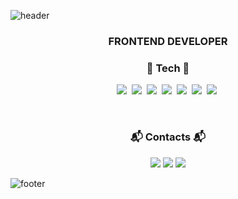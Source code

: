 <!--
노란색
-->
![header](https://capsule-render.vercel.app/api?type=waving&color=gradient&height=170&section=header&text=%20Chongmyeong&fontColor=ffffff&fontAlignX=45&fontAlignY=65&fontSize=100&animation=twinkling)
<h3 align="center">FRONTEND DEVELOPER</h3>
<h3 align="center"> 🍒 Tech 🍒 </h3>
<p align="center">
  <img src="https://img.shields.io/badge/C-A8B9CC?style=for-the-badge&logo=C&logoColor=white"/></a>&nbsp 
  <img src="https://img.shields.io/badge/Javascript-ffb13b?style=for-the-badge&logo=javascript&logoColor=white"/></a>&nbsp 
  <img src="https://img.shields.io/badge/css-1572B6?style=for-the-badge&logo=css3&logoColor=white"/></a>&nbsp
  <img src="https://img.shields.io/badge/HTML5-E34F26?style=for-the-badge&logo=HTML5&logoColor=white"/></a>&nbsp
  <img src="https://img.shields.io/badge/Vue.js-4FC08D?style=for-the-badge&logo=Vue.js&logoColor=white"/></a>&nbsp
  <img src="https://img.shields.io/badge/Sass-CC6699?style=for-the-badge&logo=Sass&logoColor=white"/></a>&nbsp
  <img src="https://img.shields.io/badge/Bootstrap-7952B3?style=for-the-badge&logo=Bootstrap&logoColor=white"/></a>&nbsp
</p>
<br>

<h3 align="center"> 📬 Contacts 📬 </h3>
<p align="center">
  <a href="mailto:chdaud36@gmail.com"><img src="https://img.shields.io/badge/Gmail-d14836?style=for-the-badge&logo=Gmail&logoColor=white&link=chdaud36@gmail.com"/></a>
  <a href="mailto:qkrri56@naver.com"><img src="https://img.shields.io/badge/Naver-03C75A?style=for-the-badge&logo=Naver&logoColor=white&link=qkrri56@naver.com"/></a>
  <a href="chdaud78.github.io"><img src="https://img.shields.io/badge/TechBlog-90caf9?style=for-the-badge&logo=Homebridge&logoColor=white"/></a>
</p>

<!--
[![reyeon1209's github stats](https://github-readme-stats.vercel.app/api?username=reyeon1209&count_private=true&show_icons=true&theme=buefy&hide_border=true&include_all_commits=1)](https://github.com/reyeon1209/github-readme-stats)  
-->

![footer](https://capsule-render.vercel.app/api?type=waving&color=gradient&height=150&section=footer)

<!--
**chdaud78/chdaud78** is a ✨ _special_ ✨ repository because its `README.md` (this file) appears on your GitHub profile.

Here are some ideas to get you started:

- 🔭 I’m currently working on ...
- 🌱 I’m currently learning ...
- 👯 I’m looking to collaborate on ...
- 🤔 I’m looking for help with ...
- 💬 Ask me about ...
- 📫 How to reach me: ...
- 😄 Pronouns: ...
- ⚡ Fun fact: ...
-->
